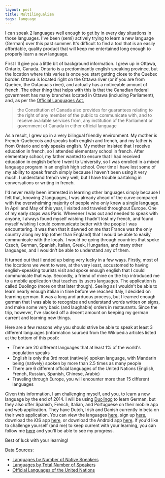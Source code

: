 ```yaml
---
layout: post
title: Multilingualism
tags: language
---
```


I can speak 2 languages well enough to get by in every day situations in those languages. I've been (semi) actively trying to learn a new language (German) over this past summer. It's difficult to find a tool that is an easily affordable, quality product that will keep me entertained long enough to properly learn a new language.

First I'll give you a little bit of background information. I grew up in Ottawa, Ontario, Canada. Ontario is a predominantly english speaking province, but the location where this varies is once you start getting close to the Quebec border. Ottawa is located right on the Ottawa river (or if you are from Quebec, the Outaouais river), and actually has a noticeable amount of french. The other thing that helps with this is that the Canadian federal government has many branches located in Ottawa (including Parliament), and, as per the [Official Languages Act](http://lois-laws.justice.gc.ca/eng/acts/O-3.01/page-1.html),

> the Constitution of Canada also provides for guarantees relating to the right of any member of the public to communicate with, and to receive available services from, any institution of the Parliament or government of Canada in either official language

As a result, I grew up in a very bilingual friendly environment. My mother is French-Quebecois and speaks both english and french, and my father is from Ontario and only speaks english. My mother insisted that I receive education in french, so I attended elementary school in french. After elementary school, my father wanted to ensure that I had received education in english before I went to University, so I was enrolled in a mixed language program in an english high school. Over time I have lost some of my ability to speak french simply because I haven't been using it very much. I understand french very well, but I have trouble partaking in conversations or writing in french.

I'd never really been interested in learning other languages simply because I felt that, knowing 2 languages, I was already ahead of the curve compared with the overwhelming majority of people who only knew a single language. In April and May of this year, I visited and traveled throughout Europe. One of my early stops was Paris. Whevener I was out and needed to speak with anyone, I always found myself wishing I hadn't lost my french, and found myself wishing I could communicate better with the people I was encountering. It was then that it dawned on me that France was the only country along my trip (other than England) that I would be able to easily communicate with the locals. I would be going through countries that spoke Czech, German, Spanish, Italian, Greek, Hungarian, and many other languages, and I wouldn't be able to understand any of them.

It turned out that I ended up being very lucky in a few ways. Firstly, most of the locations we went to were, at the very least, accustomed to having english-speaking tourists visit and spoke enough english that I could communicate that way. Secondly, a friend of mine on the trip introduced me to a mobile application that teaches its users languages. The application is called Duolingo (more on that later though). Seeing as I wouldn't be able to learn nearly enough italian in time before we reached Italy, I decided on learning german. It was a long and arduous process, but I learned enough german that I was able to recognize and understand words written on signs, and make some very basic (and laughable) orders in restaurants. Since the trip, however, I've slacked off a decent amount on keeping my german current and learning new things.

Here are a few reasons why you should strive be able to speak at least 3 different languages (information sourced from the Wikipedia articles listed at the bottom of this post):

* There are 20 different languages that at least 1% of the world's population speaks
* English is only the 3rd most (natively) spoken language, with Mandarin being (natively) spoken by more than 2.5 times as many people
* There are 6 different official languages of the United Nations (English, French, Russian, Spanish, Chinese, Arabic)
* Traveling through Europe, you will encounter more than 15 different languages

Given this information, I am challenging myself, and you, to learn a new language by the end of 2014. I will be using [Duolingo](https://www.duolingo.com/) to learn German, but they also offer Spanish, French, Italian, and Portuguese on their mobile app and web application. They have Dutch, Irish and Danish currently in beta on their web application. You can view the languages [here](https://www.duolingo.com/courses), sign up [here](https://www.duolingo.com/register), download the iOS app [here](https://itunes.apple.com/us/app/duolingo-learn-languages-for/id570060128?mt=8), or download the Android app [here](https://play.google.com/store/apps/details?id=com.duolingo&hl=en). If you'd like to challenge yourself (and me) to keep current with your learning, you can follow me [here](https://www.duolingo.com/pcockwell) and you'll be able to see my progress.

Best of luck with your learning!

Data Sources:

* [Languages by Number of Native Speakers](http://en.wikipedia.org/wiki/List_of_languages_by_number_of_native_speakers)
* [Languages by Total Number of Speakers](http://en.wikipedia.org/wiki/List_of_languages_by_total_number_of_speakers)
* [Official Languages of the United Nations](http://en.wikipedia.org/wiki/Official_languages_of_the_United_Nations)
